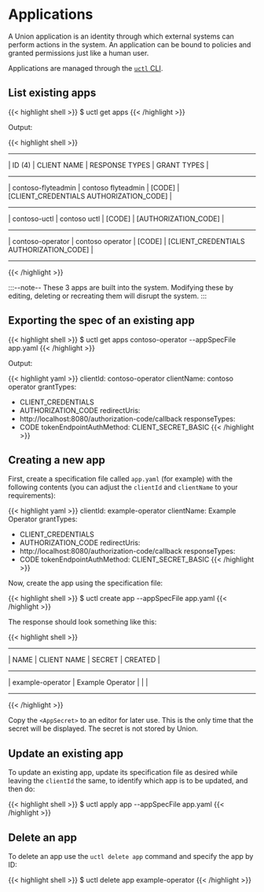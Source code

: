 # Applications

A Union application is an identity through which external systems can perform actions in the system.
An application can be bound to policies and granted permissions just like a human user.

Applications are managed through the [`uctl` CLI](../../api-reference/uctl-cli/index.md).

## List existing apps

{{< highlight shell >}}
$ uctl get apps
{{< /highlight >}}

Output:

{{< highlight shell >}}
 -------------------- --------------------- ---------------- ----------------------------------------
| ID (4)             | CLIENT NAME        | RESPONSE TYPES | GRANT TYPES                             |
 -------------------- -------------------- ---------------- -----------------------------------------
| contoso-flyteadmin | contoso flyteadmin | [CODE]         | [CLIENT_CREDENTIALS AUTHORIZATION_CODE] |
 -------------------- -------------------- ---------------- -----------------------------------------
| contoso-uctl       | contoso uctl       | [CODE]         | [AUTHORIZATION_CODE]                    |
 -------------------- -------------------- ---------------- -----------------------------------------
| contoso-operator   | contoso operator   | [CODE]         | [CLIENT_CREDENTIALS AUTHORIZATION_CODE] |
 -------------------- -------------------- ---------------- -----------------------------------------
{{< /highlight >}}

:::--note--
These 3 apps are built into the system.
Modifying these by editing, deleting or recreating them will disrupt the system.
:::

## Exporting the spec of an existing app

{{< highlight shell >}}
$ uctl get apps contoso-operator --appSpecFile app.yaml
{{< /highlight >}}

Output:

{{< highlight yaml >}}
clientId: contoso-operator
clientName: contoso operator
grantTypes:
  - CLIENT_CREDENTIALS
  - AUTHORIZATION_CODE
redirectUris:
  - http://localhost:8080/authorization-code/callback
responseTypes:
  - CODE
tokenEndpointAuthMethod: CLIENT_SECRET_BASIC
{{< /highlight >}}

## Creating a new app

First, create a specification file called `app.yaml` (for example) with the following contents (you can adjust the `clientId` and `clientName` to your requirements):

{{< highlight yaml >}}
clientId: example-operator
clientName: Example Operator
grantTypes:
- CLIENT_CREDENTIALS
- AUTHORIZATION_CODE
redirectUris:
- http://localhost:8080/authorization-code/callback
responseTypes:
- CODE
tokenEndpointAuthMethod: CLIENT_SECRET_BASIC
{{< /highlight >}}

Now, create the app using the specification file:

{{< highlight shell >}}
$ uctl create app --appSpecFile app.yaml
{{< /highlight >}}

The response should look something like this:

{{< highlight shell >}}
 ------------------ ------------------- ------------- ---------
| NAME             | CLIENT NAME       | SECRET      | CREATED |
 ------------------ ------------------- ------------- ---------
| example-operator |  Example Operator | <AppSecret> |         |
 ------------------ ------------------- ------------- ---------
{{< /highlight >}}

Copy the `<AppSecret>` to an editor for later use.
This is the only time that the secret will be displayed.
The secret is not stored by Union.

## Update an existing app

To update an existing app, update its specification file as desired while leaving the `clientId` the same, to identify which app is to be updated, and then do:

{{< highlight shell >}}
$ uctl apply app --appSpecFile app.yaml
{{< /highlight >}}

## Delete an app

To delete an app use the `uctl delete app` command and specify the app by ID:

{{< highlight shell >}}
$ uctl delete app example-operator
{{< /highlight >}}
